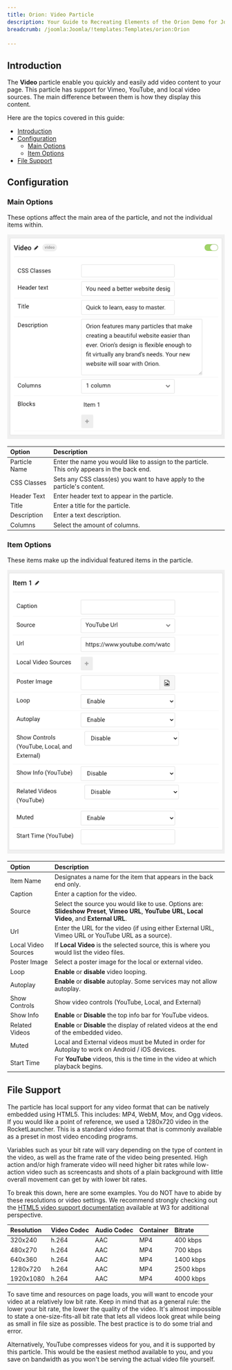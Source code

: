 ```yaml
---
title: Orion: Video Particle
description: Your Guide to Recreating Elements of the Orion Demo for Joomla
breadcrumb: /joomla:Joomla/!templates:Templates/orion:Orion

---
```


## Introduction

The **Video** particle enable you quickly and easily add video content to your page. This particle has support for Vimeo, YouTube, and local video sources. The main difference between them is how they display this content.

Here are the topics covered in this guide:

- [Introduction](#introduction)
- [Configuration](#configuration)
  - [Main Options](#main-options)
  - [Item Options](#item-options)
- [File Support](#file-support)

## Configuration

### Main Options

These options affect the main area of the particle, and not the individual items within.

![](assets/particle_video2.png)

| Option        | Description                                                                                 |
| :------------ | :------------------------------------------------------------------------------------------ |
| Particle Name | Enter the name you would like to assign to the particle. This only appears in the back end. |
| CSS Classes   | Sets any CSS class(es) you want to have apply to the particle's content.                    |
| Header Text   | Enter header text to appear in the particle.                                                |
| Title         | Enter a title for the particle.                                                             |
| Description   | Enter a text description.                                                                   |
| Columns       | Select the amount of columns.                                                               |

### Item Options

These items make up the individual featured items in the particle.

![](assets/particle_video3.png)

| Option              | Description                                                                                                                                        |
| :------------------ | :------------------------------------------------------------------------------------------------------------------------------------------------- |
| Item Name           | Designates a name for the item that appears in the back end only.                                                                                  |
| Caption             | Enter a caption for the video.                                                                                                                     |
| Source              | Select the source you would like to use. Options are: **Slideshow Preset**, **Vimeo URL**, **YouTube URL**, **Local Video**, and **External URL**. |
| Url                 | Enter the URL for the video (if using either External URL, Vimeo URL or YouTube URL as a source).                                                  |
| Local Video Sources | If **Local Video** is the selected source, this is where you would list the video files.                                                           |
| Poster Image        | Select a poster image for the local or external video.                                                                                             |
| Loop                | **Enable** or **disable** video looping.                                                                                                           |
| Autoplay            | **Enable** or **disable** autoplay. Some services may not allow autoplay.                                                                          |
| Show Controls       | Show video controls (YouTube, Local, and External)                                                                                                 |
| Show Info           | **Enable** or **Disable** the top info bar for YouTube videos.                                                                                     |
| Related Videos      | **Enable** or **Disable** the display of related videos at the end of the embedded video.                                                          |
| Muted               | Local and External videos must be Muted in order for Autoplay to work on Android / iOS devices.                                                    |
| Start Time          | For **YouTube** videos, this is the time in the video at which playback begins.                                                                    |

## File Support

The particle has local support for any video format that can be natively embedded using HTML5. This includes: MP4, WebM, Mov, and Ogg videos. If you would like a point of reference, we used a 1280x720 video in the RocketLauncher. This is a standard video format that is commonly available as a preset in most video encoding programs.

Variables such as your bit rate will vary depending on the type of content in the video, as well as the frame rate of the video being presented. High action and/or high framerate video will need higher bit rates while low-action video such as screencasts and shots of a plain background with little overall movement can get by with lower bit rates.

To break this down, here are some examples. You do NOT have to abide by these resolutions or video settings. We recommend strongly checking out the [HTML5 video support documentation](http://www.w3schools.com/html/html5_video.asp) available at W3 for additional perspective.

| Resolution | Video Codec | Audio Codec | Container | Bitrate   |
| :--------- | :---------- | :---------- | :-------- | :-------- |
| 320x240    | h.264       | AAC         | MP4       | 400 kbps  |
| 480x270    | h.264       | AAC         | MP4       | 700 kbps  |
| 640x360    | h.264       | AAC         | MP4       | 1400 kbps |
| 1280x720   | h.264       | AAC         | MP4       | 2500 kbps |
| 1920x1080  | h.264       | AAC         | MP4       | 4000 kbps |

To save time and resources on page loads, you will want to encode your video at a relatively low bit rate. Keep in mind that as a general rule: the lower your bit rate, the lower the quality of the video. It's almost impossible to state a one-size-fits-all bit rate that lets all videos look great while being as small in file size as possible. The best practice is to do some trial and error.

Alternatively, YouTube compresses videos for you, and it is supported by this particle. This would be the easiest method available to you, and you save on bandwidth as you won't be serving the actual video file yourself.
